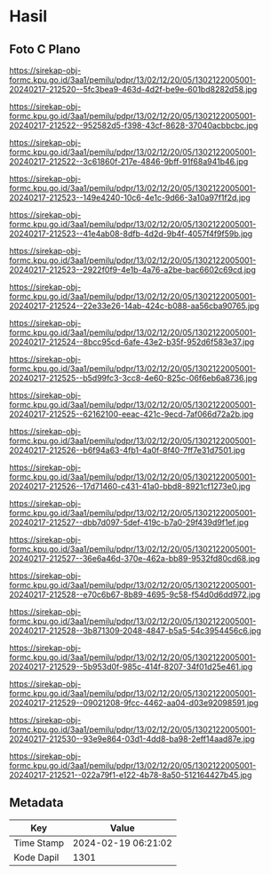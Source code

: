 # Hasil

## Foto C Plano

https://sirekap-obj-formc.kpu.go.id/3aa1/pemilu/pdpr/13/02/12/20/05/1302122005001-20240217-212520--5fc3bea9-463d-4d2f-be9e-601bd8282d58.jpg

https://sirekap-obj-formc.kpu.go.id/3aa1/pemilu/pdpr/13/02/12/20/05/1302122005001-20240217-212522--952582d5-f398-43cf-8628-37040acbbcbc.jpg

https://sirekap-obj-formc.kpu.go.id/3aa1/pemilu/pdpr/13/02/12/20/05/1302122005001-20240217-212522--3c61860f-217e-4846-9bff-91f68a941b46.jpg

https://sirekap-obj-formc.kpu.go.id/3aa1/pemilu/pdpr/13/02/12/20/05/1302122005001-20240217-212523--149e4240-10c6-4e1c-9d66-3a10a97f1f2d.jpg

https://sirekap-obj-formc.kpu.go.id/3aa1/pemilu/pdpr/13/02/12/20/05/1302122005001-20240217-212523--41e4ab08-8dfb-4d2d-9b4f-4057f4f9f59b.jpg

https://sirekap-obj-formc.kpu.go.id/3aa1/pemilu/pdpr/13/02/12/20/05/1302122005001-20240217-212523--2922f0f9-4e1b-4a76-a2be-bac6602c69cd.jpg

https://sirekap-obj-formc.kpu.go.id/3aa1/pemilu/pdpr/13/02/12/20/05/1302122005001-20240217-212524--22e33e26-14ab-424c-b088-aa56cba90765.jpg

https://sirekap-obj-formc.kpu.go.id/3aa1/pemilu/pdpr/13/02/12/20/05/1302122005001-20240217-212524--8bcc95cd-6afe-43e2-b35f-952d6f583e37.jpg

https://sirekap-obj-formc.kpu.go.id/3aa1/pemilu/pdpr/13/02/12/20/05/1302122005001-20240217-212525--b5d99fc3-3cc8-4e60-825c-06f6eb6a8736.jpg

https://sirekap-obj-formc.kpu.go.id/3aa1/pemilu/pdpr/13/02/12/20/05/1302122005001-20240217-212525--62162100-eeac-421c-9ecd-7af066d72a2b.jpg

https://sirekap-obj-formc.kpu.go.id/3aa1/pemilu/pdpr/13/02/12/20/05/1302122005001-20240217-212526--b6f94a63-4fb1-4a0f-8f40-7ff7e31d7501.jpg

https://sirekap-obj-formc.kpu.go.id/3aa1/pemilu/pdpr/13/02/12/20/05/1302122005001-20240217-212526--17d71460-c431-41a0-bbd8-8921cf1273e0.jpg

https://sirekap-obj-formc.kpu.go.id/3aa1/pemilu/pdpr/13/02/12/20/05/1302122005001-20240217-212527--dbb7d097-5def-419c-b7a0-29f439d9f1ef.jpg

https://sirekap-obj-formc.kpu.go.id/3aa1/pemilu/pdpr/13/02/12/20/05/1302122005001-20240217-212527--36e6a46d-370e-462a-bb89-9532fd80cd68.jpg

https://sirekap-obj-formc.kpu.go.id/3aa1/pemilu/pdpr/13/02/12/20/05/1302122005001-20240217-212528--e70c6b67-8b89-4695-9c58-f54d0d6dd972.jpg

https://sirekap-obj-formc.kpu.go.id/3aa1/pemilu/pdpr/13/02/12/20/05/1302122005001-20240217-212528--3b871309-2048-4847-b5a5-54c3954456c6.jpg

https://sirekap-obj-formc.kpu.go.id/3aa1/pemilu/pdpr/13/02/12/20/05/1302122005001-20240217-212529--5b953d0f-985c-414f-8207-34f01d25e461.jpg

https://sirekap-obj-formc.kpu.go.id/3aa1/pemilu/pdpr/13/02/12/20/05/1302122005001-20240217-212529--09021208-9fcc-4462-aa04-d03e92098591.jpg

https://sirekap-obj-formc.kpu.go.id/3aa1/pemilu/pdpr/13/02/12/20/05/1302122005001-20240217-212530--93e9e864-03d1-4dd8-ba98-2eff14aad87e.jpg

https://sirekap-obj-formc.kpu.go.id/3aa1/pemilu/pdpr/13/02/12/20/05/1302122005001-20240217-212521--022a79f1-e122-4b78-8a50-512164427b45.jpg


## Metadata

| Key        | Value               |
| ---------- | ------------------- |
| Time Stamp | 2024-02-19 06:21:02 |
| Kode Dapil | 1301                |



